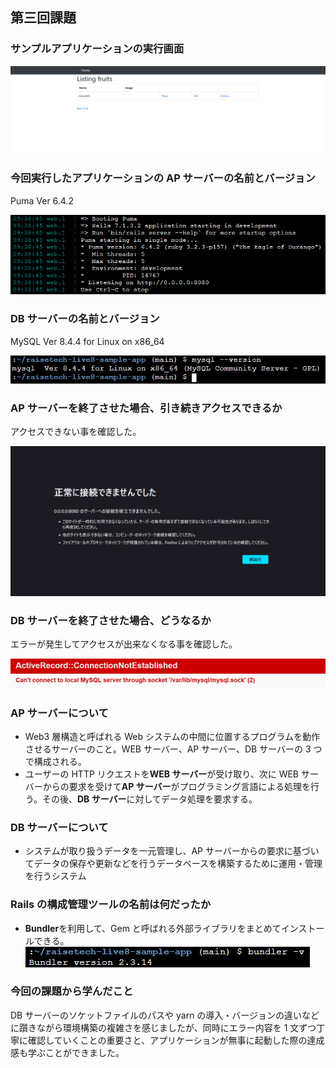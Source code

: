 ## 第三回課題

### サンプルアプリケーションの実行画面

![アプリケーション実行](images/lecture03-SampleApp.png)

### 今回実行したアプリケーションの AP サーバーの名前とバージョン

Puma Ver 6.4.2

![APサーバーの名前とバージョン](images/Puma-v6.4.2.png)

### DB サーバーの名前とバージョン

MySQL Ver 8.4.4 for Linux on x86_64

![DBサーバーの名前とバージョン](images/mysql-v8.4.4.png)

### AP サーバーを終了させた場合、引き続きアクセスできるか

アクセスできない事を確認した。

![APサーバーを終了](images/ap_server-termination.png)

### DB サーバーを終了させた場合、どうなるか

エラーが発生してアクセスが出来なくなる事を確認した。

![DBサーバーを終了](images/mysql-shutdown.png)

### AP サーバーについて

- Web3 層構造と呼ばれる Web システムの中間に位置するプログラムを動作させるサーバーのこと。WEB サーバー、AP サーバー、DB サーバーの 3 つで構成される。
- ユーザーの HTTP リクエストを**WEB サーバー**が受け取り、次に WEB サーバーからの要求を受けて**AP サーバー**がプログラミング言語による処理を行う。その後、**DB サーバー**に対してデータ処理を要求する。

### DB サーバーについて

- システムが取り扱うデータを一元管理し、AP サーバーからの要求に基づいてデータの保存や更新などを行うデータベースを構築するために運用・管理を行うシステム

### Rails の構成管理ツールの名前は何だったか

- **Bundler**を利用して、Gem と呼ばれる外部ライブラリをまとめてインストールできる。
  ![bundler](images/bundler-v2.3.14.png)

### 今回の課題から学んだこと

DB サーバーのソケットファイルのパスや yarn の導入・バージョンの違いなどに躓きながら環境構築の複雑さを感じましたが、同時にエラー内容を 1 文ずつ丁寧に確認していくことの重要さと、アプリケーションが無事に起動した際の達成感も学ぶことができました。
